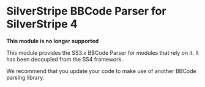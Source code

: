 SilverStripe BBCode Parser for SilverStripe 4
==========================

**This module is no longer supported**

This module provides the SS3.x BBCode Parser for modules that rely on it. It has been decoupled from the SS4 framework.

We recommend that you update your code to make use of another BBCode parsing library.
